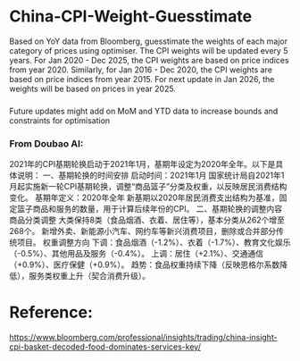 # China-CPI-Weight-Guesstimate
Based on YoY data from Bloomberg, guesstimate the weights of each major category of prices using optimiser. 
The CPI weights will be updated every 5 years.
For Jan 2020 - Dec 2025, the CPI weights are based on price indices from year 2020.
Similarly, for Jan 2016 - Dec 2020, the CPI weights are based on price indices from year 2015.
For next update in Jan 2026, the weights will be based on prices in year 2025.

###
Future updates might add on MoM and YTD data to increase bounds and constraints for optimisation



### From Doubao AI:
2021年的CPI基期轮换启动于2021年1月，基期年设定为2020年全年。以下是具体说明：
一、基期轮换的时间安排
启动时间：2021年1月
国家统计局自2021年1月起实施新一轮CPI基期轮换，调整“商品篮子”分类及权重，以反映居民消费结构变化。
基期年定义：2020年全年
新基期以2020年居民消费支出结构为基准，固定篮子商品和服务的数量，用于计算后续年份的CPI。
二、基期轮换的调整内容
商品分类调整
大类保持8类（食品烟酒、衣着、居住等），基本分类从262个增至268个。
新增外卖、新能源小汽车、网约车等新兴消费项目，删除或合并部分传统项目。
权重调整方向
下调：食品烟酒（-1.2%）、衣着（-1.7%）、教育文化娱乐（-0.5%）、其他用品及服务（-0.4%）。
上调：居住（+2.1%）、交通通信（+0.9%）、医疗保健（+0.9%）。
趋势：食品权重持续下降（反映恩格尔系数降低），服务类权重上升（契合消费升级）。

# Reference:
https://www.bloomberg.com/professional/insights/trading/china-insight-cpi-basket-decoded-food-dominates-services-key/
